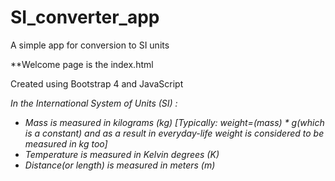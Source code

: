 # SI_converter_app
A simple app for conversion to SI units 

**Welcome page is the index.html

Created using Bootstrap 4 and JavaScript

*In the International System of Units (SI) :*
- *Mass is measured in kilograms (kg)*
*[Typically: weight=(mass) * g(which is a constant) and as a result in everyday-life weight is considered to be measured in kg too]*
- *Temperature is measured in Kelvin degrees (K)*
- *Distance(or length) is measured in meters (m)*
